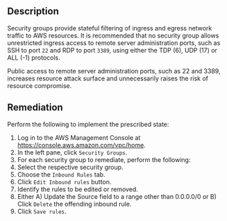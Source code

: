 ## Description

Security groups provide stateful filtering of ingress and egress network traffic to AWS resources. It is recommended that no security group allows unrestricted ingress access to remote server administration ports, such as SSH to port `22` and RDP to port `3389`, using either the TDP (6), UDP (17) or ALL (-1) protocols.

Public access to remote server administration ports, such as 22 and 3389, increases resource attack surface and unnecessarily raises the risk of resource compromise.

## Remediation

Perform the following to implement the prescribed state:

1. Log in to the AWS Management Console at https://console.aws.amazon.com/vpc/home.
2. In the left pane, click `Security Groups`.
3. For each security group to remediate, perform the following:
4. Select the respective security group.
5. Choose the `Inbound Rules` tab.
6. Click `Edit Inbound rules` button.
7. Identify the rules to be edited or removed.
8. Either A) Update the Source field to a range other than 0.0.0.0/0 or B) Click `Delete` the offending inbound rule.
9. Click `Save rules`.
